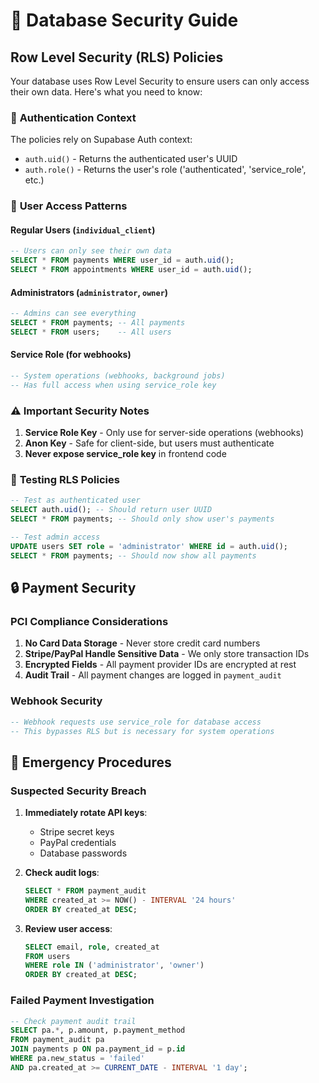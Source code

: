 # 🔐 Database Security Guide

## Row Level Security (RLS) Policies

Your database uses Row Level Security to ensure users can only access their own data. Here's what you need to know:

### 🔑 **Authentication Context**

The policies rely on Supabase Auth context:
- `auth.uid()` - Returns the authenticated user's UUID
- `auth.role()` - Returns the user's role ('authenticated', 'service_role', etc.)

### 👤 **User Access Patterns**

#### **Regular Users (`individual_client`)**
```sql
-- Users can only see their own data
SELECT * FROM payments WHERE user_id = auth.uid();
SELECT * FROM appointments WHERE user_id = auth.uid();
```

#### **Administrators (`administrator`, `owner`)**
```sql
-- Admins can see everything
SELECT * FROM payments; -- All payments
SELECT * FROM users;    -- All users
```

#### **Service Role (for webhooks)**
```sql
-- System operations (webhooks, background jobs)
-- Has full access when using service_role key
```

### ⚠️ **Important Security Notes**

1. **Service Role Key** - Only use for server-side operations (webhooks)
2. **Anon Key** - Safe for client-side, but users must authenticate
3. **Never expose service_role key** in frontend code

### 🧪 **Testing RLS Policies**

```sql
-- Test as authenticated user
SELECT auth.uid(); -- Should return user UUID
SELECT * FROM payments; -- Should only show user's payments

-- Test admin access
UPDATE users SET role = 'administrator' WHERE id = auth.uid();
SELECT * FROM payments; -- Should now show all payments
```

## 🔒 **Payment Security**

### **PCI Compliance Considerations**

1. **No Card Data Storage** - Never store credit card numbers
2. **Stripe/PayPal Handle Sensitive Data** - We only store transaction IDs
3. **Encrypted Fields** - All payment provider IDs are encrypted at rest
4. **Audit Trail** - All payment changes are logged in `payment_audit`

### **Webhook Security**

```sql
-- Webhook requests use service_role for database access
-- This bypasses RLS but is necessary for system operations
```

## 🚨 **Emergency Procedures**

### **Suspected Security Breach**

1. **Immediately rotate API keys**:
   - Stripe secret keys
   - PayPal credentials
   - Database passwords

2. **Check audit logs**:
   ```sql
   SELECT * FROM payment_audit 
   WHERE created_at >= NOW() - INTERVAL '24 hours'
   ORDER BY created_at DESC;
   ```

3. **Review user access**:
   ```sql
   SELECT email, role, created_at 
   FROM users 
   WHERE role IN ('administrator', 'owner')
   ORDER BY created_at DESC;
   ```

### **Failed Payment Investigation**

```sql
-- Check payment audit trail
SELECT pa.*, p.amount, p.payment_method
FROM payment_audit pa
JOIN payments p ON pa.payment_id = p.id
WHERE pa.new_status = 'failed'
AND pa.created_at >= CURRENT_DATE - INTERVAL '1 day';
```